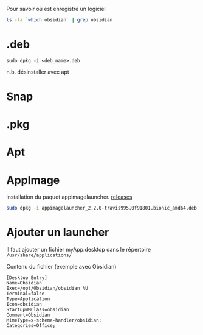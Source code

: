 
Pour savoir où est enregistré un logiciel
```bash
ls -la `which obsidian` | grep obsidian
```


# .deb
`sudo dpkg -i <deb_name>.deb`

n.b. désinstaller avec apt

# Snap


# .pkg

# Apt

# AppImage
installation du paquet appimagelauncher. [releases](https://github.com/TheAssassin/AppImageLauncher/releases)
```bash
sudo dpkg -i appimagelauncher_2.2.0-travis995.0f91801.bionic_amd64.deb
```


# Ajouter un launcher

Il faut ajouter un fichier myApp.desktop dans le répertoire `/usr/share/applications/`

Contenu du fichier (exemple avec Obsidian)
```
[Desktop Entry]
Name=Obsidian
Exec=/opt/Obsidian/obsidian %U
Terminal=false
Type=Application
Icon=obsidian
StartupWMClass=obsidian
Comment=Obsidian
MimeType=x-scheme-handler/obsidian;
Categories=Office;
```